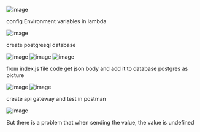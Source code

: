 ![image](https://github.com/ammaret999/summer-not-express/assets/119582626/ce6ef051-0184-4ac5-84c1-83ff40351b6f)

config Environment variables in lambda

![image](https://github.com/ammaret999/summer-not-express/assets/119582626/e6e1c601-8c2f-4e27-8e9b-509b32485728)

create postgresql database

![image](https://github.com/ammaret999/summer-not-express/assets/119582626/72efd8e2-81d3-4544-b73d-1a14b7a33ab2)
![image](https://github.com/ammaret999/summer-not-express/assets/119582626/1a74d48d-2639-48ae-90fd-c8a29515543c)
![image](https://github.com/ammaret999/summer-not-express/assets/119582626/5cd6e362-d65f-4409-bed0-d4ec5cc908be)

from index.js file code get json body and add it to database postgres as picture



![image](https://github.com/ammaret999/summer-not-express/assets/119582626/c735c2ac-e885-4a9b-97f3-f3c7f4960ccc)
![image](https://github.com/ammaret999/summer-not-express/assets/119582626/88146bfe-ddb6-4253-ba06-27ba518cc521)


create api gateway and test in postman


![image](https://github.com/ammaret999/summer-not-express/assets/119582626/906f1005-3ed7-4a6a-a895-4c9c6011f169)

But there is a problem that when sending the value, the value is undefined
